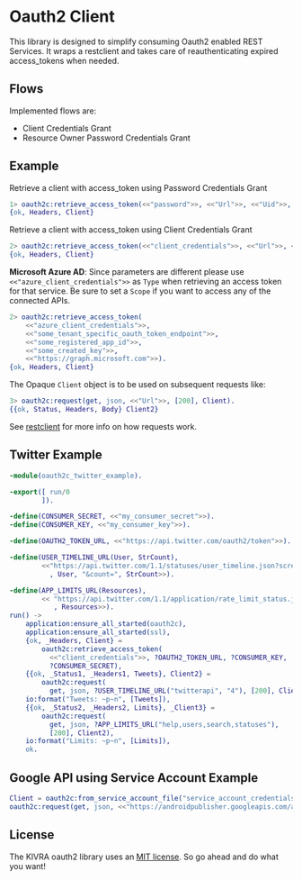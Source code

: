 # Oauth2 Client
This library is designed to simplify consuming Oauth2 enabled REST Services. It wraps a restclient and takes care of reauthenticating expired access_tokens when needed.

## Flows

Implemented flows are:

- Client Credentials Grant
- Resource Owner Password Credentials Grant

## Example

Retrieve a client with access_token using Password Credentials Grant

```erlang
1> oauth2c:retrieve_access_token(<<"password">>, <<"Url">>, <<"Uid">>, <<"Pwd">>).
{ok, Headers, Client}
```

Retrieve a client with access_token using Client Credentials Grant

```erlang
2> oauth2c:retrieve_access_token(<<"client_credentials">>, <<"Url">>, <<"Client">>, <<"Secret">>).
{ok, Headers, Client}
```

**Microsoft Azure AD**: Since parameters are different please use `<<"azure_client_credentials">>` as `Type` when retrieving an access token for that service. Be sure to set a `Scope` if you want to access any of the connected APIs.

```erlang
2> oauth2c:retrieve_access_token(
    <<"azure_client_credentials">>,
    <<"some_tenant_specific_oauth_token_endpoint">>,
    <<"some_registered_app_id">>,
    <<"some_created_key">>,
    <<"https://graph.microsoft.com">>).
{ok, Headers, Client}
```

The Opaque `Client` object is to be used on subsequent requests like:

```erlang
3> oauth2c:request(get, json, <<"Url">>, [200], Client).
{{ok, Status, Headers, Body} Client2}
```

See [restclient](https://github.com/kivra/restclient) for more info on how requests work.

## Twitter Example

```erlang
-module(oauth2c_twitter_example).

-export([ run/0
        ]).

-define(CONSUMER_SECRET, <<"my_consumer_secret">>).
-define(CONSUMER_KEY, <<"my_consumer_key">>).

-define(OAUTH2_TOKEN_URL, <<"https://api.twitter.com/oauth2/token">>).

-define(USER_TIMELINE_URL(User, StrCount),
        <<"https://api.twitter.com/1.1/statuses/user_timeline.json?screen_name="
          , User, "&count=", StrCount>>).

-define(APP_LIMITS_URL(Resources),
        << "https://api.twitter.com/1.1/application/rate_limit_status.json?resources="
           , Resources>>).
run() ->
    application:ensure_all_started(oauth2c),
    application:ensure_all_started(ssl),
    {ok, _Headers, Client} =
        oauth2c:retrieve_access_token(
          <<"client_credentials">>, ?OAUTH2_TOKEN_URL, ?CONSUMER_KEY,
          ?CONSUMER_SECRET),
    {{ok, _Status1, _Headers1, Tweets}, Client2} =
        oauth2c:request(
          get, json, ?USER_TIMELINE_URL("twitterapi", "4"), [200], Client),
    io:format("Tweets: ~p~n", [Tweets]),
    {{ok, _Status2, _Headers2, Limits}, _Client3} =
        oauth2c:request(
          get, json, ?APP_LIMITS_URL("help,users,search,statuses"),
          [200], Client2),
    io:format("Limits: ~p~n", [Limits]),
    ok.
```

## Google API using Service Account Example

```erlang
Client = oauth2c:from_service_account_file("service_account_credentials.json", <<"https://www.googleapis.com/auth/androidpublisher">>).
oauth2c:request(get, json, <<"https://androidpublisher.googleapis.com/androidpublisher/v3/applications/com.kivra.Kivra/reviews">>, [200], Client).

```

## License
The KIVRA oauth2 library uses an [MIT license](http://en.wikipedia.org/wiki/MIT_License). So go ahead and do what
you want!
